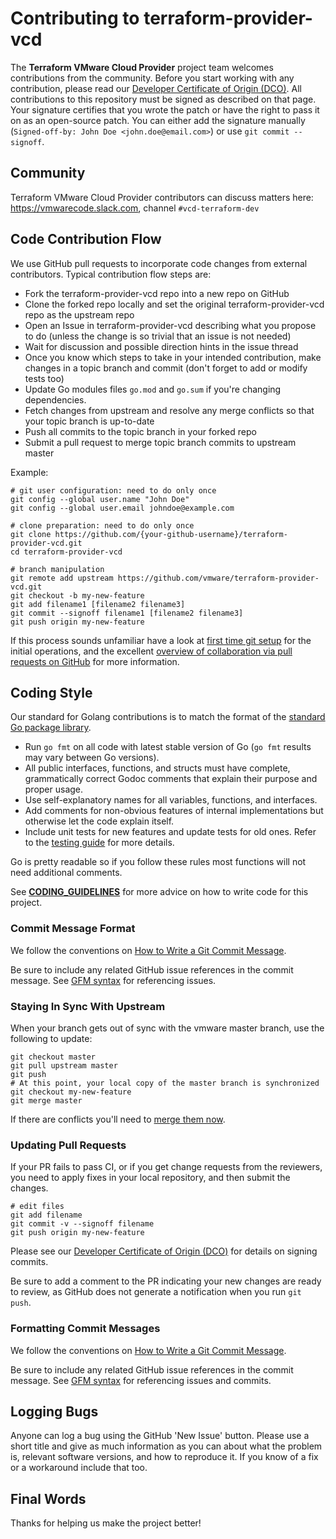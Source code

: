 # Contributing to terraform-provider-vcd

The **Terraform VMware Cloud Provider** project team welcomes contributions from the community. 
Before you start working with any contribution, please read our [Developer Certificate of Origin (DCO)](https://cla.vmware.com/dco).
All contributions to this repository must be signed as described on that page. Your signature certifies that you wrote the patch or have the right to pass it on as an open-source patch.
You can either add the signature manually (`Signed-off-by: John Doe <john.doe@email.com>`) or use `git commit --signoff`.

## Community

Terraform VMware Cloud Provider contributors can discuss matters here:
https://vmwarecode.slack.com, channel `#vcd-terraform-dev`

## Code Contribution Flow

We use GitHub pull requests to incorporate code changes from external
contributors. Typical contribution flow steps are:

- Fork the terraform-provider-vcd repo into a new repo on GitHub
- Clone the forked repo locally and set the original terraform-provider-vcd repo as the upstream repo
- Open an Issue in terraform-provider-vcd describing what you propose to do (unless the change is so trivial that an issue is not needed)
- Wait for discussion and possible direction hints in the issue thread
- Once you know  which steps to take in your intended contribution, make changes in a topic branch and commit (don't forget to add or modify tests too)
- Update Go modules files `go.mod` and `go.sum` if you're changing dependencies.
- Fetch changes from upstream and resolve any merge conflicts so that your topic branch is up-to-date
- Push all commits to the topic branch in your forked repo
- Submit a pull request to merge topic branch commits to upstream master 

Example:

``` shell
# git user configuration: need to do only once
git config --global user.name "John Doe"
git config --global user.email johndoe@example.com

# clone preparation: need to do only once
git clone https://github.com/{your-github-username}/terraform-provider-vcd.git 
cd terraform-provider-vcd

# branch manipulation
git remote add upstream https://github.com/vmware/terraform-provider-vcd.git
git checkout -b my-new-feature
git add filename1 [filename2 filename3]
git commit --signoff filename1 [filename2 filename3]
git push origin my-new-feature
```

If this process sounds unfamiliar have a look at [first time git setup](https://git-scm.com/book/en/v2/Getting-Started-First-Time-Git-Setup) 
for the initial operations, and the excellent [overview of collaboration via pull requests on GitHub](https://help.github.com/categories/collaborating-with-issues-and-pull-requests) for more information.

## Coding Style

Our standard for Golang contributions is to match the format of the [standard
Go package library](https://golang.org/pkg).

- Run `go fmt` on all code with latest stable version of Go (`go fmt` results may vary between Go versions).
- All public interfaces, functions, and structs must have complete, grammatically correct Godoc comments that explain their purpose and proper usage.
- Use self-explanatory names for all variables, functions, and interfaces.
- Add comments for non-obvious features of internal implementations but otherwise let the code explain itself.
- Include unit tests for new features and update tests for old ones. Refer to the [testing guide](TESTING.md) for more details.

Go is pretty readable so if you follow these rules most functions
will not need additional comments.

See [**CODING_GUIDELINES**](CODING_GUIDELINES.md) for more advice on how to write code for this project.

### Commit Message Format

We follow the conventions on [How to Write a Git Commit Message](http://chris.beams.io/posts/git-commit/).

Be sure to include any related GitHub issue references in the commit message.  See [GFM syntax](https://guides.github.com/features/mastering-markdown/#GitHub-flavored-markdown)
for referencing issues.

### Staying In Sync With Upstream

When your branch gets out of sync with the vmware master branch, use the following to update:

``` shell
git checkout master
git pull upstream master
git push
# At this point, your local copy of the master branch is synchronized
git checkout my-new-feature
git merge master
```
If there are conflicts you'll need to [merge them now](https://stackoverflow.com/questions/161813/how-to-resolve-merge-conflicts-in-git).

### Updating Pull Requests

If your PR fails to pass CI, or if you get change requests from the reviewers, you need to apply fixes in your local
repository, and then submit the changes.

``` shell
# edit files
git add filename
git commit -v --signoff filename
git push origin my-new-feature
```
Please see our [Developer Certificate of Origin (DCO)](https://cla.vmware.com/dco) for details on signing commits.

Be sure to add a comment to the PR indicating your new changes are ready to review, as GitHub does not generate a
notification when you run `git push`.

### Formatting Commit Messages

We follow the conventions on [How to Write a Git Commit Message](http://chris.beams.io/posts/git-commit/).

Be sure to include any related GitHub issue references in the commit message.  See
[GFM syntax](https://guides.github.com/features/mastering-markdown/#GitHub-flavored-markdown) for referencing issues
and commits.

## Logging Bugs

Anyone can log a bug using the GitHub 'New Issue' button.  Please use
a short title and give as much information as you can about what the
problem is, relevant software versions, and how to reproduce it.  If you
know of a fix or a workaround include that too.

## Final Words

Thanks for helping us make the project better!
